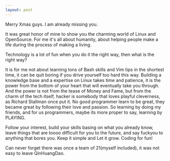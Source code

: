 ```yaml
---
layout: post
---
```


Merry Xmas guys. I am already missing you. 

It was great honor of mine to show you the charming world of Linux and
OpenSource. For me it's all about humanity, about helping people make a life
during the process of making a living.

Technology is a lot of fun when you do it the right way, then what is the
right way? 

It is for me not about learning tons of Bash skills and Vim tips in the
shortest time, it can be quit boring if you drive yourself too hard this way.
Building a knowledge base and a expertise on Linux takes time and patience, it
is the power from the bottom of your heart that will eventually take you
through. And the power is not from the tease of Money and Fame, but from the
charm of the tech itself, hacker is somebody that loves playful cleverness, as
Richard Stallman once put it. No good programmer learn to be great, they
became great by following their love and passion. So learning by doing my
friends, and for us programmers, maybe its more proper to say, learning by
PLAYING.

Follow your interest, build your skills basing on what you already know, leave
things that are toooo difficult for you to the future, and say fuckyou to
anything that bores you. Keep it simple and Let it grow. Coding for fun!

Can never forget there was once a team of 21(myself included), it was not easy
to leave QinHuangDao.
